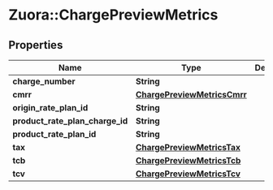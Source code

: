# Zuora::ChargePreviewMetrics

## Properties
Name | Type | Description | Notes
------------ | ------------- | ------------- | -------------
**charge_number** | **String** |  | [optional] 
**cmrr** | [**ChargePreviewMetricsCmrr**](ChargePreviewMetricsCmrr.md) |  | [optional] 
**origin_rate_plan_id** | **String** |  | [optional] 
**product_rate_plan_charge_id** | **String** |  | [optional] 
**product_rate_plan_id** | **String** |  | [optional] 
**tax** | [**ChargePreviewMetricsTax**](ChargePreviewMetricsTax.md) |  | [optional] 
**tcb** | [**ChargePreviewMetricsTcb**](ChargePreviewMetricsTcb.md) |  | [optional] 
**tcv** | [**ChargePreviewMetricsTcv**](ChargePreviewMetricsTcv.md) |  | [optional] 


